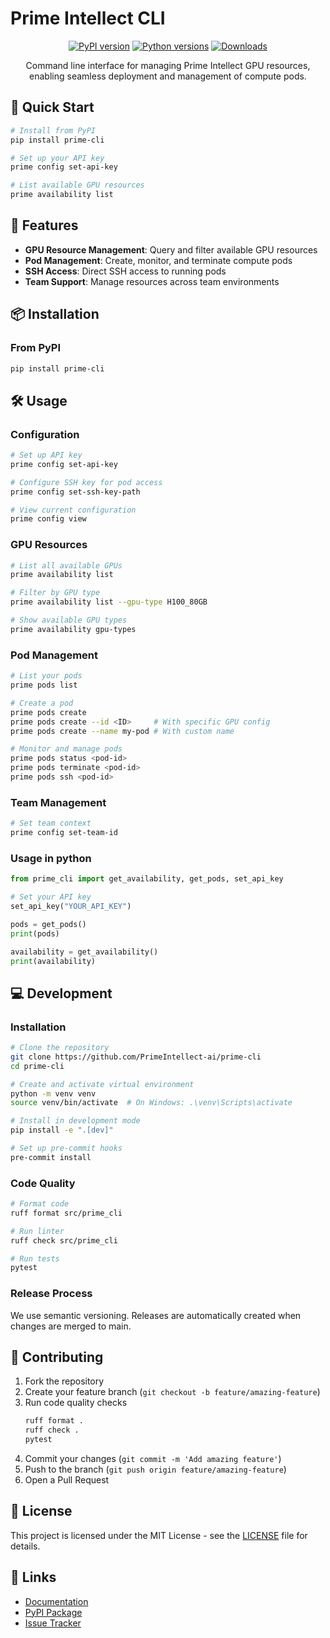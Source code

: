 # Prime Intellect CLI

<div align="center">

[![PyPI version](https://img.shields.io/pypi/v/prime-cli?cacheSeconds=60)](https://pypi.org/project/prime-cli/)
[![Python versions](https://img.shields.io/pypi/pyversions/prime-cli?cacheSeconds=60)](https://pypi.org/project/prime-cli/)
[![Downloads](https://img.shields.io/pypi/dm/prime-cli)](https://pypi.org/project/prime-cli/)

Command line interface for managing Prime Intellect GPU resources, enabling seamless deployment and management of compute pods.
</div>

## 🚀 Quick Start

```bash
# Install from PyPI
pip install prime-cli

# Set up your API key
prime config set-api-key

# List available GPU resources
prime availability list
```

## 🔧 Features

- **GPU Resource Management**: Query and filter available GPU resources
- **Pod Management**: Create, monitor, and terminate compute pods
- **SSH Access**: Direct SSH access to running pods
- **Team Support**: Manage resources across team environments

## 📦 Installation

### From PyPI
```bash
pip install prime-cli
```


## 🛠️ Usage

### Configuration
```bash
# Set up API key
prime config set-api-key

# Configure SSH key for pod access
prime config set-ssh-key-path

# View current configuration
prime config view
```

### GPU Resources
```bash
# List all available GPUs
prime availability list

# Filter by GPU type
prime availability list --gpu-type H100_80GB

# Show available GPU types
prime availability gpu-types
```

### Pod Management
```bash
# List your pods
prime pods list

# Create a pod
prime pods create
prime pods create --id <ID>     # With specific GPU config
prime pods create --name my-pod # With custom name

# Monitor and manage pods
prime pods status <pod-id>
prime pods terminate <pod-id>
prime pods ssh <pod-id>
```

### Team Management
```bash
# Set team context
prime config set-team-id
```

### Usage in python 
```python
from prime_cli import get_availability, get_pods, set_api_key

# Set your API key
set_api_key("YOUR_API_KEY")

pods = get_pods()
print(pods)

availability = get_availability()
print(availability)
```

## 💻 Development

### Installation 
```bash
# Clone the repository
git clone https://github.com/PrimeIntellect-ai/prime-cli
cd prime-cli

# Create and activate virtual environment
python -m venv venv
source venv/bin/activate  # On Windows: .\venv\Scripts\activate

# Install in development mode
pip install -e ".[dev]"

# Set up pre-commit hooks
pre-commit install
```
### Code Quality
```bash
# Format code
ruff format src/prime_cli

# Run linter
ruff check src/prime_cli

# Run tests
pytest
```

### Release Process
We use semantic versioning. Releases are automatically created when changes are merged to main.

## 🤝 Contributing

1. Fork the repository
2. Create your feature branch (`git checkout -b feature/amazing-feature`)
3. Run code quality checks
   ```bash
   ruff format .
   ruff check .
   pytest
   ```
4. Commit your changes (`git commit -m 'Add amazing feature'`)
5. Push to the branch (`git push origin feature/amazing-feature`)
6. Open a Pull Request

## 📝 License

This project is licensed under the MIT License - see the [LICENSE](LICENSE) file for details.

## 🔗 Links

- [Documentation](https://docs.primeintellect.ai)
- [PyPI Package](https://pypi.org/project/prime-cli/)
- [Issue Tracker](https://github.com/PrimeIntellect-ai/prime-cli/issues)